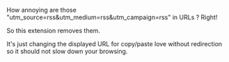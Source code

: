 How annoying are those "utm_source=rss&utm_medium=rss&utm_campaign=rss" in URLs ? Right!

So this extension removes them.

It's just changing the displayed URL for copy/paste love without redirection so it should not slow down your browsing.